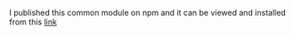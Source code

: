 I published this common module on npm and it can be viewed and installed from this [link](https://www.npmjs.com/settings/mutua-ticketing-service/packages)  